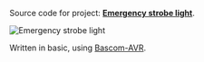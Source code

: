 Source code for project: **[Emergency strobe light](https://www.uctrl.net/projects/95/avr/emergency-strobe-light)**.

![Emergency strobe light](https://images.uctrl.net/sized/width/md/69/3/369-width-md.jpeg)

Written in basic, using [Bascom-AVR](http://www.mcselec.com/).

